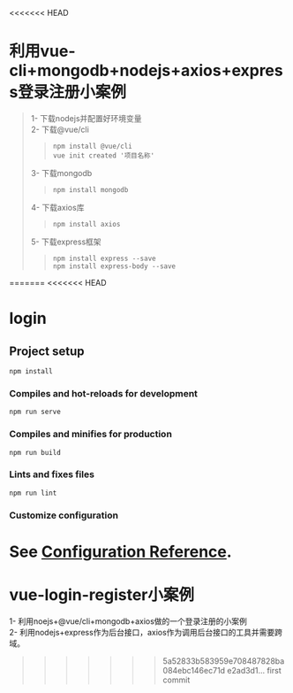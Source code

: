 <<<<<<< HEAD
# 利用vue-cli+mongodb+nodejs+axios+express登录注册小案例<br>
>1- 下载nodejs并配置好环境变量<br>
>2- 下载@vue/cli<br>
>>     npm install @vue/cli
>>     vue init created '项目名称'
>3- 下载mongodb<br>
>>     npm install mongodb
>4- 下载axios库<br>
>>     npm install axios
>5- 下载express框架<br>
>>     npm install express --save
>>     npm install express-body --save
=======
<<<<<<< HEAD
# login

## Project setup
```
npm install
```

### Compiles and hot-reloads for development
```
npm run serve
```

### Compiles and minifies for production
```
npm run build
```

### Lints and fixes files
```
npm run lint
```

### Customize configuration
See [Configuration Reference](https://cli.vuejs.org/config/).
=======
# vue-login-register小案例</br>
1- 利用noejs+@vue/cli+mongodb+axios做的一个登录注册的小案例</br>
2- 利用nodejs+express作为后台接口，axios作为调用后台接口的工具并需要跨域。
>>>>>>> 5a52833b583959e708487828ba084ebc146ec71d
>>>>>>> e2ad3d1... first commit

